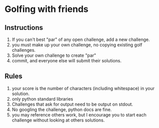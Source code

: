 # Golfing with friends

## Instructions
1. If you can't best "par" of any  open challenge, add a new challenge.
2. you must make up your own challenge, no copying existing golf challenges.
3. Solve your own challenge to create "par"
4. commit, and everyone else will submit their solutions.

## Rules
1. your score is the number of characters (including whitespace) in your solution.
2. only python standard libraries
3. Challenges that ask for output need to be output on stdout.
4. No googling the challenge, python docs are fine.
5. you may reference others work, but I encourage you to start each challenge without looking at others solutions.

